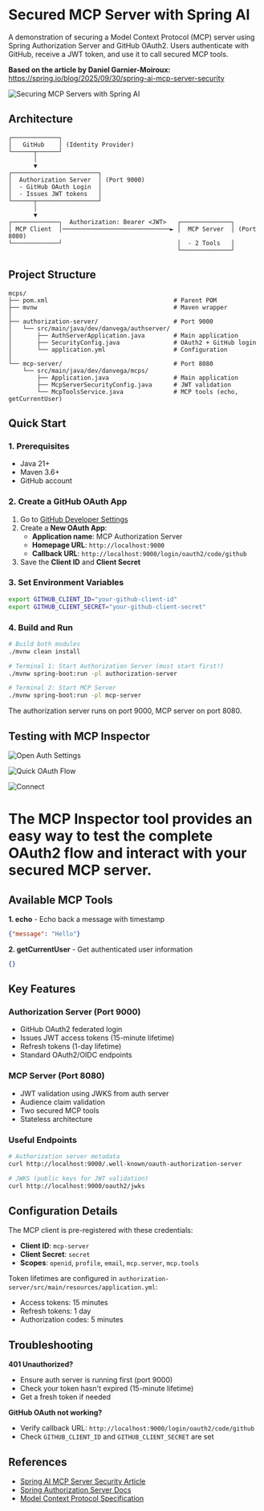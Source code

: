 # Secured MCP Server with Spring AI

A demonstration of securing a Model Context Protocol (MCP) server using Spring Authorization Server and GitHub OAuth2. Users authenticate with GitHub, receive a JWT token, and use it to call secured MCP tools.

**Based on the article by Daniel Garnier-Moiroux:**
https://spring.io/blog/2025/09/30/spring-ai-mcp-server-security

![Securing MCP Servers with Spring AI](./images/securing_mcp_servers.png)

## Architecture

```
┌─────────────┐
│   GitHub    │ (Identity Provider)
└──────┬──────┘
       │
       ▼
┌────────────────────────┐
│  Authorization Server  │ (Port 9000)
│  - GitHub OAuth Login  │
│  - Issues JWT tokens   │
└──────┬─────────────────┘
       │
       ▼
┌─────────────┐  Authorization: Bearer <JWT>   ┌──────────────┐
│ MCP Client  │──────────────────────────────► │  MCP Server  │ (Port 8080)
└─────────────┘                                │  - 2 Tools   │
                                               └──────────────┘
```

## Project Structure

```
mcps/
├── pom.xml                                   # Parent POM
├── mvnw                                      # Maven wrapper
│
├── authorization-server/                     # Port 9000
│   └── src/main/java/dev/danvega/authserver/
│       ├── AuthServerApplication.java        # Main application
│       ├── SecurityConfig.java               # OAuth2 + GitHub login
│       └── application.yml                   # Configuration
│
└── mcp-server/                               # Port 8080
    └── src/main/java/dev/danvega/mcps/
        ├── Application.java                  # Main application
        ├── McpServerSecurityConfig.java      # JWT validation
        └── McpToolsService.java              # MCP tools (echo, getCurrentUser)
```

## Quick Start

### 1. Prerequisites

- Java 21+
- Maven 3.6+
- GitHub account

### 2. Create a GitHub OAuth App

1. Go to [GitHub Developer Settings](https://github.com/settings/developers)
2. Create a **New OAuth App**:
   - **Application name**: MCP Authorization Server
   - **Homepage URL**: `http://localhost:9000`
   - **Callback URL**: `http://localhost:9000/login/oauth2/code/github`
3. Save the **Client ID** and **Client Secret**

### 3. Set Environment Variables

```bash
export GITHUB_CLIENT_ID="your-github-client-id"
export GITHUB_CLIENT_SECRET="your-github-client-secret"
```

### 4. Build and Run

```bash
# Build both modules
./mvnw clean install

# Terminal 1: Start Authorization Server (must start first!)
./mvnw spring-boot:run -pl authorization-server

# Terminal 2: Start MCP Server
./mvnw spring-boot:run -pl mcp-server
```

The authorization server runs on port 9000, MCP server on port 8080.

## Testing with MCP Inspector

![Open Auth Settings](./images/open_auth_settings.png)

![Quick OAuth Flow](./images/quick_oauth_flow.png)

![Connect](./images/connect.png)

The MCP Inspector tool provides an easy way to test the complete OAuth2 flow and interact with your secured MCP server.
=
## Available MCP Tools

**1. echo** - Echo back a message with timestamp
```json
{"message": "Hello"}
```

**2. getCurrentUser** - Get authenticated user information
```json
{}
```

## Key Features

### Authorization Server (Port 9000)
- GitHub OAuth2 federated login
- Issues JWT access tokens (15-minute lifetime)
- Refresh tokens (1-day lifetime)
- Standard OAuth2/OIDC endpoints

### MCP Server (Port 8080)
- JWT validation using JWKS from auth server
- Audience claim validation
- Two secured MCP tools
- Stateless architecture

### Useful Endpoints

```bash
# Authorization server metadata
curl http://localhost:9000/.well-known/oauth-authorization-server

# JWKS (public keys for JWT validation)
curl http://localhost:9000/oauth2/jwks
```

## Configuration Details

The MCP client is pre-registered with these credentials:
- **Client ID**: `mcp-server`
- **Client Secret**: `secret`
- **Scopes**: `openid`, `profile`, `email`, `mcp.server`, `mcp.tools`

Token lifetimes are configured in `authorization-server/src/main/resources/application.yml`:
- Access tokens: 15 minutes
- Refresh tokens: 1 day
- Authorization codes: 5 minutes

## Troubleshooting

**401 Unauthorized?**
- Ensure auth server is running first (port 9000)
- Check your token hasn't expired (15-minute lifetime)
- Get a fresh token if needed

**GitHub OAuth not working?**
- Verify callback URL: `http://localhost:9000/login/oauth2/code/github`
- Check `GITHUB_CLIENT_ID` and `GITHUB_CLIENT_SECRET` are set

## References

- [Spring AI MCP Server Security Article](https://spring.io/blog/2025/09/30/spring-ai-mcp-server-security)
- [Spring Authorization Server Docs](https://docs.spring.io/spring-authorization-server/reference/)
- [Model Context Protocol Specification](https://modelcontextprotocol.io/specification)

